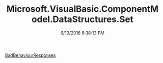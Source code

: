 ﻿---
title: Microsoft.VisualBasic.ComponentModel.DataStructures.Set
date: 6/13/2016 6:38:13 PM
---

[BadBehaviourResponses](T-Microsoft.VisualBasic.ComponentModel.DataStructures.Set.BadBehaviourResponses.html)
